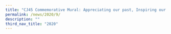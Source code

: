 ```yaml
---
title: "CJ45 Commemorative Mural: Appreciating our past, Inspiring our future"
permalink: /news/2020/9/
description: ""
third_nav_title: "2020"
---
```

